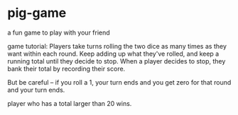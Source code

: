 # pig-game
a fun game to play with your friend

game tutorial:
Players take turns rolling the two dice as many times as they want within each round. Keep adding up what they've rolled, and keep a running total until they decide to stop. When a player decides to stop, they bank their total by recording their score.

But be careful – if you roll a 1, your turn ends and you get zero for that round and your turn ends.

player who has a total larger than 20 wins.
